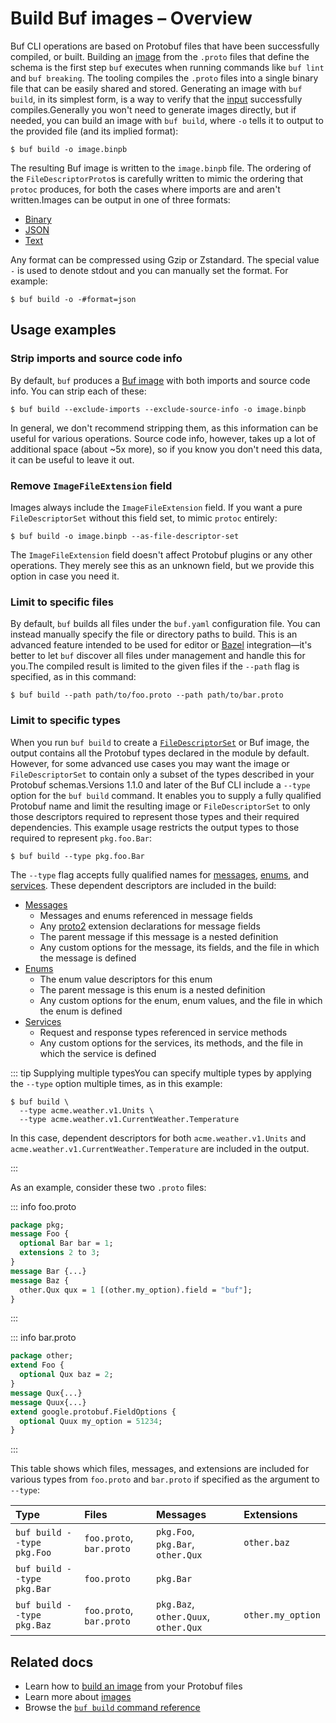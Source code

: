 # Build Buf images – Overview

Buf CLI operations are based on Protobuf files that have been successfully compiled, or built. Building an [image](../../reference/images/) from the `.proto` files that define the schema is the first step `buf` executes when running commands like `buf lint` and `buf breaking`. The tooling compiles the `.proto` files into a single binary file that can be easily shared and stored. Generating an image with `buf build`, in its simplest form, is a way to verify that the [input](../../reference/inputs/) successfully compiles.Generally you won't need to generate images directly, but if needed, you can build an image with `buf build`, where `-o` tells it to output to the provided file (and its implied format):

```console
$ buf build -o image.binpb
```

The resulting Buf image is written to the `image.binpb` file. The ordering of the `FileDescriptorProto`s is carefully written to mimic the ordering that `protoc` produces, for both the cases where imports are and aren't written.Images can be output in one of three formats:

- [Binary](https://protobuf.dev/programming-guides/encoding/)
- [JSON](https://protobuf.dev/programming-guides/proto3#json)
- [Text](https://protobuf.dev/reference/protobuf/textformat-spec/)

Any format can be compressed using Gzip or Zstandard. The special value `-` is used to denote stdout and you can manually set the format. For example:

```console
$ buf build -o -#format=json
```

## Usage examples

### Strip imports and source code info

By default, `buf` produces a [Buf image](../../reference/images/) with both imports and source code info. You can strip each of these:

```console
$ buf build --exclude-imports --exclude-source-info -o image.binpb
```

In general, we don't recommend stripping them, as this information can be useful for various operations. Source code info, however, takes up a lot of additional space (about ~5x more), so if you know you don't need this data, it can be useful to leave it out.

### Remove `ImageFileExtension` field

Images always include the `ImageFileExtension` field. If you want a pure `FileDescriptorSet` without this field set, to mimic `protoc` entirely:

```console
$ buf build -o image.binpb --as-file-descriptor-set
```

The `ImageFileExtension` field doesn't affect Protobuf plugins or any other operations. They merely see this as an unknown field, but we provide this option in case you need it.

### Limit to specific files

By default, `buf` builds all files under the `buf.yaml` configuration file. You can instead manually specify the file or directory paths to build. This is an advanced feature intended to be used for editor or [Bazel](../../build-systems/bazel/) integration—it's better to let `buf` discover all files under management and handle this for you.The compiled result is limited to the given files if the `--path` flag is specified, as in this command:

```console
$ buf build --path path/to/foo.proto --path path/to/bar.proto
```

### Limit to specific types

When you run `buf build` to create a [`FileDescriptorSet`](https://github.com/protocolbuffers/protobuf/blob/main/src/google/protobuf/descriptor.proto) or Buf image, the output contains all the Protobuf types declared in the module by default. However, for some advanced use cases you may want the image or `FileDescriptorSet` to contain only a subset of the types described in your Protobuf schemas.Versions 1.1.0 and later of the Buf CLI include a `--type` option for the `buf build` command. It enables you to supply a fully qualified Protobuf name and limit the resulting image or `FileDescriptorSet` to only those descriptors required to represent those types and their required dependencies. This example usage restricts the output types to those required to represent `pkg.foo.Bar`:

```console
$ buf build --type pkg.foo.Bar
```

The `--type` flag accepts fully qualified names for [messages](https://developers.google.com/protocol-buffers/docs/proto3#simple), [enums](https://protobuf.dev/programming-guides/proto3/#enum), and [services](https://protobuf.dev/programming-guides/proto3/#services). These dependent descriptors are included in the build:

- [Messages](https://developers.google.com/protocol-buffers/docs/proto3#simple)
  - Messages and enums referenced in message fields
  - Any [proto2](https://protobuf.dev/programming-guides/proto2/) extension declarations for message fields
  - The parent message if this message is a nested definition
  - Any custom options for the message, its fields, and the file in which the message is defined
- [Enums](https://protobuf.dev/programming-guides/proto3/#enum)
  - The enum value descriptors for this enum
  - The parent message is this enum is a nested definition
  - Any custom options for the enum, enum values, and the file in which the enum is defined
- [Services](https://protobuf.dev/programming-guides/proto3/#services)
  - Request and response types referenced in service methods
  - Any custom options for the services, its methods, and the file in which the service is defined

::: tip Supplying multiple typesYou can specify multiple types by applying the `--type` option multiple times, as in this example:

```console
$ buf build \
  --type acme.weather.v1.Units \
  --type acme.weather.v1.CurrentWeather.Temperature
```

In this case, dependent descriptors for both `acme.weather.v1.Units` and `acme.weather.v1.CurrentWeather.Temperature` are included in the output.

:::

As an example, consider these two `.proto` files:

::: info foo.proto

```protobuf
package pkg;
message Foo {
  optional Bar bar = 1;
  extensions 2 to 3;
}
message Bar {...}
message Baz {
  other.Qux qux = 1 [(other.my_option).field = "buf"];
}
```

:::

::: info bar.proto

```protobuf
package other;
extend Foo {
  optional Qux baz = 2;
}
message Qux{...}
message Quux{...}
extend google.protobuf.FieldOptions {
  optional Quux my_option = 51234;
}
```

:::

This table shows which files, messages, and extensions are included for various types from `foo.proto` and `bar.proto` if specified as the argument to `--type`:

| Type                       | Files                    | Messages                             | Extensions        |
| :------------------------- | :----------------------- | :----------------------------------- | :---------------- |
| `buf build --type pkg.Foo` | `foo.proto`, `bar.proto` | `pkg.Foo`, `pkg.Bar`, `other.Qux`    | `other.baz`       |
| `buf build --type pkg.Bar` | `foo.proto`              | `pkg.Bar`                            |                   |
| `buf build --type pkg.Baz` | `foo.proto`, `bar.proto` | `pkg.Baz`, `other.Quux`, `other.Qux` | `other.my_option` |

## Related docs

- Learn how to [build an image](../tutorial/) from your Protobuf files
- Learn more about [images](../../reference/images/)
- Browse the [`buf build` command reference](../../reference/cli/buf/build/)

